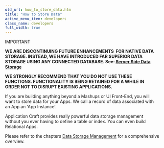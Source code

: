 ```yaml
---
old_url: how_to_store_data.htm
title: "How to Store Data"
active_menu_item: developers
class_name: developers
full_width: true
---
```



IMPORTANT

**WE ARE DISCONTINUING FUTURE ENHANCEMENTS  FOR NATIVE DATA STORAGE. INSTEAD, WE HAVE INTRODUCED FAR SUPERIOR DATA STORAGE USING ANY CONNECTED DATABASE. See: [Server Side Data Storage](/developers/documentation/product-guide/data-storage/server-side-data-storage/)**

**WE STRONGLY RECOMMEND THAT YOU DO NOT USE THESE FUNCTIONS. FUNCTIONALITY IS BEING RETAINED FOR A WHILE IN ORDER NOT TO DISRUPT EXISTING APPLICATIONS.**

If you are building anything beyond a Mashups or UI Front-End, you will want to store data for your Apps. We call a record of data associated with an App an 'App Instance'.

Application Craft provides really powerful data storage management without you ever having to define a table or index. You can even build Relational Apps.

Please refer to the chapters [Data Storage Management](/developers/documentation/product-guide/advanced-features/data-storage-management/) for a comprehensive overview.

